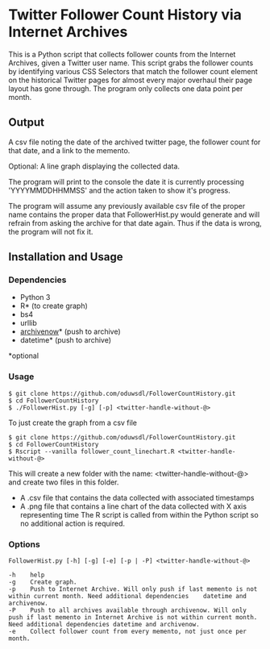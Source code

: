 # Twitter Follower Count History via Internet Archives
This is a Python script that collects follower counts from the Internet Archives, given a Twitter user name. This script grabs the follower counts by identifying various CSS Selectors that match the follower count element on the historical Twitter pages for almost every major overhaul their page layout has gone through. The program only collects one data point per month.

## Output
A csv file noting the date of the archived twitter page, the follower count for that date, and a link to the memento.

Optional: A line graph displaying the collected data.

The program will print to the console the date it is currently processing 'YYYYMMDDHHMMSS' and the action taken to show it's progress.

The program will assume any previously available csv file of the proper name contains the proper data that FollowerHist.py would generate and will refrain from asking the archive for that date again. Thus if the data is wrong, the program will not fix it.

## Installation and Usage
### Dependencies
* Python 3
* R* (to create graph)
* bs4
* urllib
* [archivenow](https://github.com/oduwsdl/archivenow)* (push to archive)
* datetime* (push to archive)

*optional

### Usage
```shell
$ git clone https://github.com/oduwsdl/FollowerCountHistory.git
$ cd FollowerCountHistory
$ ./FollowerHist.py [-g] [-p] <twitter-handle-without-@>
```
To just create the graph from a csv file
```shell
$ git clone https://github.com/oduwsdl/FollowerCountHistory.git
$ cd FollowerCountHistory
$ Rscript --vanilla follower_count_linechart.R <twitter-handle-without-@>
```
This will create a new folder with the name: <twitter-handle-without-@> and create two files in this folder.
* A .csv file that contains the data collected with associated timestamps
* A .png file that contains a line chart of the data collected with X axis representing time
The R script is called from within the Python script so no additional action is required.

### Options

 	FollowerHist.py [-h] [-g] [-e] [-p | -P] <twitter-handle-without-@>

  	-h    help
	-g	  Create graph.
	-p	  Push to Internet Archive. Will only push if last memento is not within current month. Need additional dependencies 	datetime and archivenow.
  	-P    Push to all archives available through archivenow. Will only push if last memento in Internet Archive is not within current month. Need additional dependencies datetime and archivenow.
  	-e    Collect follower count from every memento, not just once per month.
